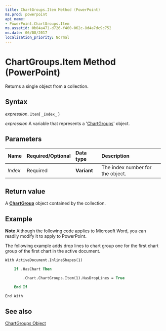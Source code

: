 ```yaml
---
title: ChartGroups.Item Method (PowerPoint)
ms.prod: powerpoint
api_name:
- PowerPoint.ChartGroups.Item
ms.assetid: 0b04a471-d726-f400-062c-8d4a7dc9c752
ms.date: 06/08/2017
localization_priority: Normal
---
```



# ChartGroups.Item Method (PowerPoint)

Returns a single object from a collection.


## Syntax

 _expression_. `Item`( `_Index_` )

_expression_ A variable that represents a '[ChartGroups](PowerPoint.ChartGroups.md)' object.


## Parameters



|Name|Required/Optional|Data type|Description|
|:-----|:-----|:-----|:-----|
| _Index_|Required|**Variant**|The index number for the object.|

## Return value

A  **[ChartGroup](PowerPoint.ChartGroup.md)** object contained by the collection.


## Example




 **Note**  Although the following code applies to Microsoft Word, you can readily modify it to apply to PowerPoint.

The following example adds drop lines to chart group one for the first chart group of the first chart in the active document.




```vb
With ActiveDocument.InlineShapes(1)

    If .HasChart Then

        .Chart.ChartGroups.Item(1).HasDropLines = True

    End If

End With
```


## See also


[ChartGroups Object](PowerPoint.ChartGroups.md)

